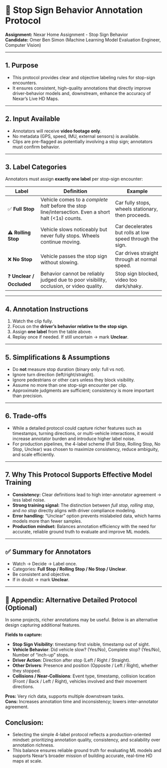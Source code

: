 # 🚦 Stop Sign Behavior Annotation Protocol  
**Assignment:** Nexar Home Assignment - Stop Sign Behavior  
**Candidate:** Omer Ben Simon (Machine Learning Model Evaluation Engineer, Computer Vision)  

---

## 1. Purpose  
- This protocol provides clear and objective labeling rules for stop-sign encounters.
- It ensures consistent, high-quality annotations that directly improve driver-behavior models and, downstream, enhance the accuracy of Nexar’s Live HD Maps.

---

## 2. Input Available  
- Annotators will receive **video footage only**.  
- No metadata (GPS, speed, IMU, external sensors) is available.  
- Clips are pre-flagged as potentially involving a stop sign; annotators must confirm behavior.  

---

## 3. Label Categories  
Annotators must assign **exactly one label** per stop-sign encounter:  

| Label | Definition | Example |
|-------|------------|---------|
| ✅ **Full Stop** | Vehicle comes to a *complete halt* before the stop line/intersection. Even a short halt (<1s) counts. | Car fully stops, wheels stationary, then proceeds. |
| ⚠️ **Rolling Stop** | Vehicle slows noticeably but never fully stops. Wheels continue moving. | Car decelerates but rolls at low speed through the sign. |
| ❌ **No Stop** | Vehicle passes the stop sign without slowing. | Car drives straight through at normal speed. |
| ❓ **Unclear / Occluded** | Behavior cannot be reliably judged due to poor visibility, occlusion, or video quality. | Stop sign blocked, video too dark/shaky. |

---

## 4. Annotation Instructions  
1. Watch the clip fully.  
2. Focus on the **driver’s behavior relative to the stop sign**.  
3. Assign **one label** from the table above.  
4. Replay once if needed. If still uncertain → mark **Unclear**.  

---

## 5. Simplifications & Assumptions  
- Do **not** measure stop duration (binary only: full vs not).  
- Ignore turn direction (left/right/straight).  
- Ignore pedestrians or other cars unless they block visibility.  
- Assume no more than one stop-sign encounter per clip.  
- Approximate judgments are sufficient; consistency is more important than precision.  

---

## 6. Trade-offs  
- While a detailed protocol could capture richer features such as timestamps, turning directions, or multi-vehicle interactions, it would increase annotator burden and introduce higher label noise.
- For production pipelines, the 4-label scheme (Full Stop, Rolling Stop, No Stop, Unclear) was chosen to maximize consistency, reduce ambiguity, and scale efficiently.
---

## 7. Why This Protocol Supports Effective Model Training  
- **Consistency:** Clear definitions lead to high inter-annotator agreement → less label noise.  
- **Strong training signal:** The distinction between *full stop*, *rolling stop*, and *no stop* directly aligns with driver compliance modeling.  
- **Error handling:** “Unclear” option prevents mislabeled data, which harms models more than fewer samples.  
- **Production mindset:** Balances annotation efficiency with the need for accurate, reliable ground truth to evaluate and improve ML models.  

---

## ✅ Summary for Annotators  
- Watch → Decide → Label once.  
- Categories: **Full Stop / Rolling Stop / No Stop / Unclear**.  
- Be consistent and objective.  
- If in doubt → mark **Unclear**.  

---

## 📎 Appendix: Alternative Detailed Protocol (Optional)  
In some projects, richer annotations may be useful. Below is an alternative design capturing additional features.  

**Fields to capture:**  
- **Stop Sign Visibility**: timestamp first visible, timestamp out of sight.  
- **Vehicle Behavior**: Did vehicle slow? (Yes/No), Complete stop? (Yes/No), Number of “inch-up” stops.  
- **Driver Action**: Direction after stop (Left / Right / Straight).  
- **Other Drivers**: Presence and position (Opposite / Left / Right), whether they stopped.  
- **Collisions / Near-Collisions**: Event type, timestamp, collision location (Front / Back / Left / Right), vehicles involved and their movement directions.  

**Pros:** Very rich data, supports multiple downstream tasks.  
**Cons:** Increases annotation time and inconsistency; lowers inter-annotator agreement.  

## **Conclusion:** 
- Selecting the simple 4-label protocol reflects a production-oriented mindset: prioritizing annotation quality, consistency, and scalability over annotation richness.
- This balance ensures reliable ground truth for evaluating ML models and supports Nexar’s broader mission of building accurate, real-time HD maps at scale.
